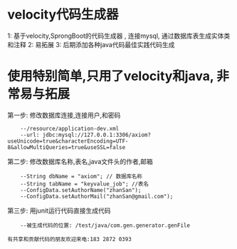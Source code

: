 # velocity代码生成器
1: 基于velocity,SprongBoot的代码生成器 , 连接mysql, 通过数据库表生成实体类和注释
2: 易拓展
3: 后期添加各种java代码最佳实践代码生成
# 使用特别简单,只用了velocity和java, 非常易与拓展
第一步: 修改数据库连接,连接用户,和密码 
```
    --/resource/application-dev.xml
    --url: jdbc:mysql://127.0.0.1:3306/axiom?useUnicode=true&characterEncoding=UTF-8&allowMultiQueries=true&useSSL=false
```

第二步: 修改数据库名称,表名,java文件头的作者,邮箱
```
    --String dbName = "axiom"; // 数据库名称
    --String tabName = "keyvalue_job"; //表名
    --ConfigData.setAuthorName("zhanSan");
    --ConfigData.setAuthorMail("zhanSan@gmail.com");
```  

第三步: 用junit运行代码直接生成代码
```
    --被生成代码的位置: /test/java/com.gen.generator.genFile
```

```
有共享和贡献代码的朋友欢迎来电:183 2872 0393
```
